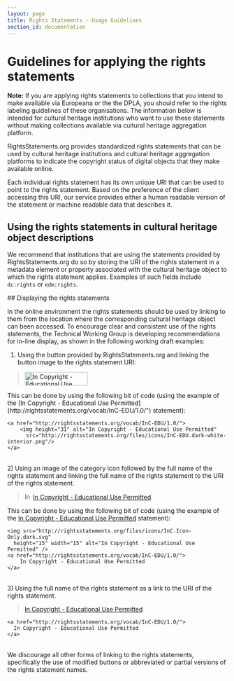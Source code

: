 ```yaml
---
layout: page
title: Rights Statements - Usage Guidelines
section_id: documentation
---
```


# Guidelines for applying the rights statements

**Note:** If you are applying rights statements to collections that you intend to make available via Europeana or the the DPLA, you should refer to the rights labeling guidelines of these organisations. The information below is intended for cultural heritage institutions who want to use these statements without making collections available via cultural heritage aggregation platform.

RightsStatements.org provides standardized rights statements that can be used by cultural heritage institutions and cultural heritage aggregation platforms to indicate the copyright status of digital objects that they make available online.

Each individual rights statement has its own unique URI that can be used to point to the rights statement. Based on the preference of the client accessing this URI, our service provides either a human readable version of the statement or machine readable data that describes it.

## Using the rights statements in cultural heritage object descriptions

We recommend that institutions that are using the statements provided by RightsStatements.org do so by storing the URI of the rights statement in a metadata element or property associated with the cultural heritage object to which the rights statement applies. Examples of such fields include `dc:rights` or `edm:rights`. 

<div class="box">
## Displaying the rights statements

In the online environment the rights statements should be used by linking to them from the location where the corresponding cultural heritage object can been accessed. To encourage clear and consistent use of the rights statements, the Technical Working Group is developing  recommendations for in-line display, as shown in the following working draft examples:

1) Using the button provided by RightsStatements.org and linking the button image to the rights statement URI:

<blockquote>
<a href="http://rightsstatements.org/vocab/InC-EDU/1.0/">
    <img height="31" width="144" alt="In Copyright - Educational Use Permitted"
      src="http://rightsstatements.org/files/icons/InC-EDU.dark-white-interior.png"
    />
</a>
</blockquote>
This can be done by using the following bit of code (using the example of the [In Copyright - Educational Use Permitted](http://rightsstatements.org/vocab/InC-EDU/1.0/") statement):

    <a href="http://rightsstatements.org/vocab/InC-EDU/1.0/">
        <img height="31" alt="In Copyright - Educational Use Permitted"
          src="http://rightsstatements.org/files/icons/InC-EDU.dark-white-interior.png"/>
    </a>

<br/>
2) Using an image of the category icon followed by the full name of the rights statement and linking the full name of the rights statement to the URI of the rights statement.

<blockquote>
<img src="http://rightsstatements.org/files/icons/InC.Icon-Only.dark.svg"
  height="15" width="15" alt="In Copyright - Educational Use Permitted" />
<a href="http://rightsstatements.org/vocab/InC-EDU/1.0/">
    In Copyright - Educational Use Permitted
</a>
</blockquote>

This can be done by using the following bit of code (using the example of the [In Copyright - Educational Use Permitted](http://rightsstatements.org/vocab/InC-EDU/1.0/") statement):

    <img src="http://rightsstatements.org/files/icons/InC.Icon-Only.dark.svg"
      height="15" width="15" alt="In Copyright - Educational Use Permitted" />
    <a href="http://rightsstatements.org/vocab/InC-EDU/1.0/">
        In Copyright - Educational Use Permitted
    </a>

<br/>
3) Using the full name of the rights statement as a link to the URI of the rights statement.

<blockquote>
<a href="http://rightsstatements.org/vocab/InC-EDU/1.0/">In Copyright - Educational Use Permitted</a>
</blockquote>

    <a href="http://rightsstatements.org/vocab/InC-EDU/1.0/">
      In Copyright - Educational Use Permitted
    </a>

<br/>
We discourage all other forms of linking to the rights statements, specifically the use of modified buttons or abbreviated or partial versions of the rights statement names.
</div>